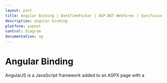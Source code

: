 ```yaml
---
layout: post
title: Angular Binding | DateTimePicker | ASP.NET Webforms | Syncfusion
description: angular binding
platform: aspnet
control: Diagram
documentation: ug
---
```


# Angular Binding

AngularJS is a JavaScript framework added to an ASPX page with a <script> tag. It extends HTML attributes with directives and binds data to HTML with expressions. AngularJS directives allow you to specify custom and reusable HTML tags that moderate the behavior of certain elements. Angularbinding uses directives to plug its action into the page. Directives, all prefaced with ng-, are placed in HTML attributes. To know more about Angular binding refer to: <http://help.syncfusion.com/js>



Apply the plugin and property assigning the Diagram element through the directive that starts with the letter e-.  The following code illustrates how to bind data to the Diagram component through Angularsupport.



{% highlight html %}

//References to be added for angular support.

    <script src="https://ajax.googleapis.com/ajax/libs/angularjs/1.0.1/angular.min.js"></script>

    <script src=" http://cdn.syncfusion.com/js/web/ej.unobtrusive-latest.min.js "></script>

    <script src=" http://cdn.syncfusion.com/js/ej.widget.angular-latest.min.js"></script>



//Initializes diagram.

<div id="diagramCore" 

       ej-diagram e-height="500px" 

       e-width="700px" 

       e-pagesettings-  

       pagebackgroundcolor="pageSettings.pageBackgroundColor"  

       e-pagesettings-pageheight="pageSettings.pageHeight"

       e-pagesettings-pagewidth="pageSettings.pageWidth"</div>



                <div>



//Renders a dropdown box to display a list of colors

 <input ej-dropdownlist e-datasource="pageColor"   

  value="pageSettings.pageBackgroundColor" 

  e-width="100px" />



angular.module('syncApp', ['ejangular'])

        .controller('diagram', 

            function ($scope) {

            $scope.pageSettings = {

                pageBackgroundColor: "Indigo",

                pageWidth: 500,

                pageHeight: 500,

                multiplePage: false

            };

            $scope.pvalue = 400;

            $scope.nodes = [];

            $scope.pageColor = [{ text: "Black" }, 

                                { text: "White"},

                                { text: "Goldenrod" }];

}); 



{% endhighlight %}



![](Angular-Binding_images/Angular-Binding_img1.png)

Angular Binding
{:.caption} 

